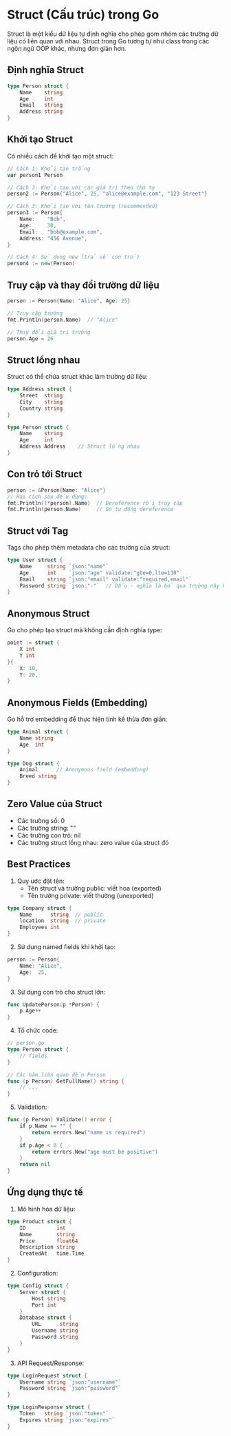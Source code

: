 # Struct (Cấu trúc) trong Go

Struct là một kiểu dữ liệu tự định nghĩa cho phép gom nhóm các trường dữ liệu có liên quan với nhau. Struct trong Go tương tự như class trong các ngôn ngữ OOP khác, nhưng đơn giản hơn.

## Định nghĩa Struct

```go
type Person struct {
    Name    string
    Age     int
    Email   string
    Address string
}
```

## Khởi tạo Struct

Có nhiều cách để khởi tạo một struct:

```go
// Cách 1: Khởi tạo trống
var person1 Person

// Cách 2: Khởi tạo với các giá trị theo thứ tự
person2 := Person{"Alice", 25, "alice@example.com", "123 Street"}

// Cách 3: Khởi tạo với tên trường (recommended)
person3 := Person{
    Name:    "Bob",
    Age:     30,
    Email:   "bob@example.com",
    Address: "456 Avenue",
}

// Cách 4: Sử dụng new (trả về con trỏ)
person4 := new(Person)
```

## Truy cập và thay đổi trường dữ liệu

```go
person := Person{Name: "Alice", Age: 25}

// Truy cập trường
fmt.Println(person.Name)  // "Alice"

// Thay đổi giá trị trường
person.Age = 26
```

## Struct lồng nhau

Struct có thể chứa struct khác làm trường dữ liệu:

```go
type Address struct {
    Street  string
    City    string
    Country string
}

type Person struct {
    Name    string
    Age     int
    Address Address    // Struct lồng nhau
}
```

## Con trỏ tới Struct

```go
person := &Person{Name: "Alice"}
// Hai cách sau đều đúng:
fmt.Println((*person).Name)  // Dereference rồi truy cập
fmt.Println(person.Name)     // Go tự động dereference
```

## Struct với Tag

Tags cho phép thêm metadata cho các trường của struct:

```go
type User struct {
    Name     string `json:"name"`
    Age      int    `json:"age" validate:"gte=0,lte=130"`
    Email    string `json:"email" validate:"required,email"`
    Password string `json:"-"`  // Dấu - nghĩa là bỏ qua trường này khi serialize
}
```

## Anonymous Struct

Go cho phép tạo struct mà không cần định nghĩa type:

```go
point := struct {
    X int
    Y int
}{
    X: 10,
    Y: 20,
}
```

## Anonymous Fields (Embedding)

Go hỗ trợ embedding để thực hiện tính kế thừa đơn giản:

```go
type Animal struct {
    Name string
    Age  int
}

type Dog struct {
    Animal      // Anonymous field (embedding)
    Breed string
}
```

## Zero Value của Struct

- Các trường số: 0
- Các trường string: ""
- Các trường con trỏ: nil
- Các trường struct lồng nhau: zero value của struct đó

## Best Practices

1. Quy ước đặt tên:
   - Tên struct và trường public: viết hoa (exported)
   - Tên trường private: viết thường (unexported)

```go
type Company struct {
    Name      string  // public
    location  string  // private
    Employees int
}
```

2. Sử dụng named fields khi khởi tạo:
```go
person := Person{
    Name: "Alice",
    Age:  25,
}
```

3. Sử dụng con trỏ cho struct lớn:
```go
func UpdatePerson(p *Person) {
    p.Age++
}
```

4. Tổ chức code:
```go
// person.go
type Person struct {
    // fields
}

// Các hàm liên quan đến Person
func (p Person) GetFullName() string {
    // ...
}
```

5. Validation:
```go
func (p Person) Validate() error {
    if p.Name == "" {
        return errors.New("name is required")
    }
    if p.Age < 0 {
        return errors.New("age must be positive")
    }
    return nil
}
```

## Ứng dụng thực tế

1. Mô hình hóa dữ liệu:
```go
type Product struct {
    ID          int
    Name        string
    Price       float64
    Description string
    CreatedAt   time.Time
}
```

2. Configuration:
```go
type Config struct {
    Server struct {
        Host string
        Port int
    }
    Database struct {
        URL      string
        Username string
        Password string
    }
}
```

3. API Request/Response:
```go
type LoginRequest struct {
    Username string `json:"username"`
    Password string `json:"password"`
}

type LoginResponse struct {
    Token   string `json:"token"`
    Expires string `json:"expires"`
}
```
